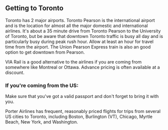 ## Getting to Toronto

Toronto has 2 major airports. Toronto Pearson is the international airport and is the location for almost all the major domestic and international airlines. It's about a 35 minute drive from Toronto Pearson to the University of Toronto, but be aware that downtown Toronto traffic is busy all day and is particularly busy during peak rush hour. Allow at least an hour for travel time from the airport. The Union Pearson Express train is also an good option to get downtown from Pearson.

VIA Rail is a good alternative to the airlines if you are coming from somewhere like Montreal or Ottawa. Advance pricing is often available at a discount.

### If you're coming from the US:

Make sure that you've got a valid passport and don't forget to bring it with you.

Porter Airlines has frequent, reasonably priced flights for trips from several US cities to Toronto, including Boston, Burlington (VT), Chicago, Myrtle Beach, New York, and Washington.
